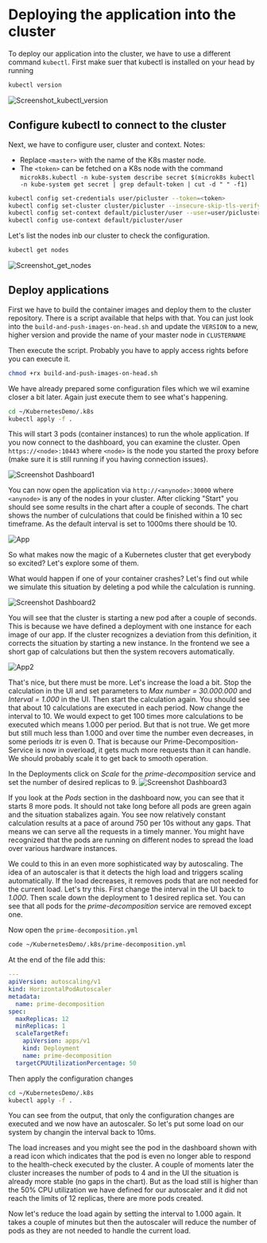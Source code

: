 # Deploying the application into the cluster

To deploy our application into the cluster, we have to use a different command `kubectl`. 
First make suer that kubectl is installed on your head by running
```bash 
kubectl version
```

![Screenshot_kubectl_version](Screenshot_kubectl_version.png)

## Configure kubectl to connect to the cluster
Next, we have to configure user, cluster and context.
Notes:
* Replace `<master>` with the name of the K8s master node.
* The `<token>` can be fetched on a K8s node with the command `microk8s.kubectl -n kube-system describe secret $(microk8s kubectl -n kube-system get secret | grep default-token | cut -d " " -f1)`
```bash
kubectl config set-credentials user/picluster --token=<token>
kubectl config set-cluster cluster/picluster --insecure-skip-tls-verify=true --server=https://<master_ip>:16443
kubectl config set-context default/picluster/user --user=user/picluster --namespace=default --cluster=cluster/picluster
kubectl config use-context default/picluster/user
```

Let's list the nodes inb our cluster to check the configuration.
```bash
kubectl get nodes
```

![Screenshot_get_nodes](Screenshot_get_nodes.png)


## Deploy applications

First we have to build the container images and deploy them to the cluster repository. 
There is a script available that helps with that. 
You can just look into the `build-and-push-images-on-head.sh` and update the `VERSION` to a new, higher version 
and provide the name of your master node in `CLUSTERNAME`

Then execute the script. Probably you have to apply access rights before you can execute it.

```bash
chmod +rx build-and-push-images-on-head.sh
``` 

We have already prepared some configuration files which we wil examine closer a bit later. Again just execute them to see what's happening.

```bash
cd ~/KubernetesDemo/.k8s
kubectl apply -f .
```

This will start 3 pods (container instances) to run the whole application. If you now connect to the dashboard, you can examine the cluster.
Open `https://<node>:10443` where `<node>` is the node you started the proxy before (make sure it is still running if you having connection issues).

![Screenshot Dashboard1](Screenshot_Dashboard1.png)

You can now open the application via `http://<anynode>:30000` where `<anynode>` is any of the nodes in your cluster. 
After clicking "Start" you should see some results in the chart after a couple of seconds. The chart shows the number of culculations
that could be finished within a 10 sec timeframe. As the default interval is set to 1000ms there should be 10.

![App](app.png)

So what makes now the magic of a Kubernetes cluster that get everybody so excited? Let's explore some of them.

What would happen if one of your container crashes? Let's find out while we simulate this situation by deleting a pod while the calculation is running. 

![Screenshot Dashboard2](Screenshot_Dashboard2.png)

You will see that the cluster is starting a new pod after a couple of seconds. This is because we have defined a deployment with one instance for each image of our app.
If the cluster recognizes a deviation from this definition, it corrects the situation by starting a new instance.
In the frontend we see a short gap of calculations but then the system recovers automatically.

![App2](app2.png)

That's nice, but there must be more. Let's increase the load a bit. Stop the calculation in the UI and set parameters to *Max number = 30.000.000* and *Interval = 1.000* in the UI.
Then start the calculation again. You should see that about 10 calculations are executed in each period. Now change the interval to 10. 
We would expect to get 100 times more calculations to be executed which means 1.000 per period. But that is not true. 
We get more but still much less than 1.000 and over time the number even decreases, in some periods itr is even 0. 
That is because our Prime-Decomposition-Service is now in overload, it gets much more requests than it can handle.
We should probably scale it to get  back to smooth operation.

In the Deployments click on *Scale* for the *prime-decomposition* service and set the number of desired replicas to 9.
![Screenshot Dashboard3](Screenshot_Dashboard3.png)

If you look at the *Pods* section in the dashboard now, you can see that it starts 8 more pods. 
It should not take long before all pods are green again and the situation stabalizes again. You see now relatively constant calculation results
at a pace of around 750 per 10s without any gaps. That means we can serve all the requests in a timely manner.
You might have recognized that the pods are running on different nodes to spread the load over various hardware instances.

We could to this in an even more sophisticated way by autoscaling. The idea of an autoscaler is that it detects the high load and triggers scaling automatically.
If the load decreases, it removes pods that are not needed for the current load. Let's try this. 
First change the interval in the UI back to *1.000*. Then scale down the deployment to 1 desired replica set. 
You can see that all pods for the *prime-decomposition* service are removed except one.

Now open the `prime-decomposition.yml`

```bash
code ~/KubernetesDemo/.k8s/prime-decomposition.yml
```

At the end of the file add this:
```yml
---
apiVersion: autoscaling/v1
kind: HorizontalPodAutoscaler
metadata:
  name: prime-decomposition
spec:
  maxReplicas: 12
  minReplicas: 1
  scaleTargetRef:
    apiVersion: apps/v1
    kind: Deployment
    name: prime-decomposition
  targetCPUUtilizationPercentage: 50
```

Then apply the configuration changes

```bash
cd ~/KubernetesDemo/.k8s
kubectl apply -f .
```

You can see from the output, that only the configuration changes are executed and we now have an autoscaler. 
So let's put some load on our system by changin the interval back to 10ms.

The load increases and you might see the pod in the dashboard shown with a read icon which indicates that the pod
is even no longer able to respond to the health-check executed by the cluster. 
A couple of moments later the cluster increases the number of pods to 4 and in the UI the situation is already more stable (no gaps in the chart).
But as the load still is higher than the 50% CPU utilization we have defined for our autoscaler and it did not reach the limits of 12 replicas, 
there are more pods created. 

Now let's reduce the load again by setting the interval to 1.000 again. 
It takes a couple of minutes but then the autoscaler will reduce the number of pods as they are not needed to handle the current load.

